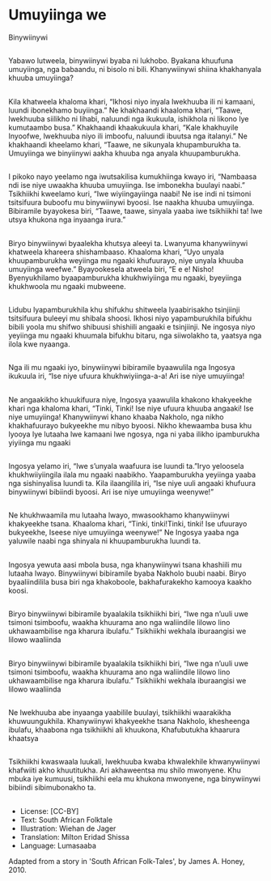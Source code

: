 # Umuyiinga we
Binywiinywi

##
Yabawo lutweela, binywiinywi
byaba ni lukhobo. Byakana
khuufuna umuyiinga, nga
babaandu, ni bisolo ni bili.
Khanywiinywi shiina
khakhanyala khuuba
umuyiinga?


##
Kila khatweela khaloma khari,
“Ikhosi niyo inyala lwekhuuba ili
ni kamaani, luundi ibonekhamo
buyiinga.”
Ne khakhaandi khaaloma khari,
“Taawe, lwekhuuba siilikho ni
lihabi, naluundi nga ikukuula,
ishikhola ni likono lye
kumutaambo busa.”
Khakhaandi khaakukuula khari,
“Kale khakhuyile Inyoofwe,
lwekhuuba niyo ili imboofu,
naluundi ibuutsa nga italanyi.”
Ne khakhaandi kheelamo khari,
“Taawe, ne sikunyala
khupamburukha ta. Umuyiinga
we binyiinywi aakha khuuba
nga anyala khuupamburukha.

##
I pikoko nayo yeelamo nga
iwutsakilisa kumukhiinga kwayo
iri, “Nambaasa ndi ise niye
uwaakha khuuba umuyiinga. Ise
imbonekha buulayi naabi.”
Tsikhiikhi kweelamo kuri, “Iwe
wiyiingayiinga naabi! Ne ise indi
ni tsimoni tsitsifuura buboofu
mu binywiinywi byoosi. Ise
naakha khuuba umuyiinga.
Bibiramile byayokesa biri,
“Taawe, taawe, sinyala yaaba
iwe tsikhiikhi ta! Iwe utsya
khukona nga inyaanga irura.”


##
Biryo binywiinywi byaalekha
khutsya aleeyi ta.
Lwanyuma khanywiinywi
khatweela khareera
shishambaaso. Khaaloma khari,
“Uyo unyala khuupamburukha
weyiinga mu ngaaki
khufuurayo, niye unyala khuuba
umuyiinga weefwe.”
Byayookesela atweela biri, “E e
e! Nisho! Byenyukhilamo
byaapamburukha
khukhwiyiinga mu ngaaki,
byeyiinga khukhwoola mu
ngaaki mubweene.

##
Lidubu lyapamburukhila khu
shifukhu shitweela
lyaabirisakho tsinjiinji tsitsifuura
buleeyi mu shibala shoosi.
Ikhosi niyo yapamburukhila
bifukhu bibili yoola mu shifwo
shibuusi shishiili angaaki e
tsinjiinji.
Ne ingosya niyo yeyiinga mu
ngaaki khuumala bifukhu
bitaru, nga siiwolakho ta,
yaatsya nga ilola kwe nyaanga.


##
Nga ili mu ngaaki iyo,
binywiinywi bibiramile
byaawulila nga Ingosya ikukuula
iri, “Ise niye ufuura
khukhwiyiinga-a-a! Ari ise niye
umuyiinga!


##
Ne angaakikho khuukifuura
niye, Ingosya yaawulila khakono
khakyeekhe khari nga khaloma
khari, “Tinki, Tinki! Ise niye
ufuura khuuba angaaki! Ise niye
umuyiinga!
Khanywiinywi khano khaaba
Nakholo, nga nikho
khakhafuurayo bukyeekhe mu
nibyo byoosi.
Nikho khewaamba busa khu
lyooya lye lutaaha lwe kamaani
lwe ngosya, nga ni yaba ilikho
ipamburukha yiyiinga mu
ngaaki

##
Ingosya yelamo iri, “Iwe
s’unyala waafuura ise luundi
ta.”Iryo yeloosela
khukhwiiyiingila ilala mu ngaaki
naabikho.
Yaapamburukha yeyiinga yaaba
nga sishinyalisa luundi ta.
Kila ilaangilila iri, “Ise niye uuli
angaaki khufuura binywiinywi
bibiindi byoosi. Ari ise niye
umuyiinga weenywe!”


##
Ne khukhwaamila mu lutaaha
lwayo, mwasookhamo
khanywiinywi khakyeekhe
tsana. Khaaloma khari, “Tinki,
tinki!Tinki, tinki! Ise ufuurayo
bukyeekhe, Iseese niye
umuyiinga weenywe!”
Ne Ingosya yaaba nga yaluwile
naabi nga shinyala ni
khuupamburukha luundi ta.


##
Ingosya yewuta aasi mbola
busa, nga khanywiinywi tsana
khashiili mu lutaaha lwayo.
Binywiinywi bibiramile byaba
Nakholo buubi naabi.
Biryo byaaliindilila busa biri nga
khakoboole, bakhafurakekho
kamooya kaakho koosi.


##
Biryo binywiinywi bibiramile
byaalakila tsikhiikhi biri, “Iwe
nga n’uuli uwe tsimoni
tsimboofu, waakha khuurama
ano nga waliindile lilowo lino
ukhawaambilise nga kharura
ibulafu.”
Tsikhiikhi wekhala iburaangisi
we lilowo waaliinda


##
Biryo binywiinywi bibiramile
byaalakila tsikhiikhi biri, “Iwe
nga n’uuli uwe tsimoni
tsimboofu, waakha khuurama
ano nga waliindile lilowo lino
ukhawaambilise nga kharura
ibulafu.”
Tsikhiikhi wekhala iburaangisi
we lilowo waaliinda


##
Ne lwekhuuba abe inyaanga
yaabilile buulayi, tsikhiikhi
waarakikha khuwuungukhila.
Khanywiinywi khakyeekhe tsana
Nakholo, khesheenga ibulafu,
khaabona nga tsikhiikhi ali
khuukona, Khafubutukha
khaarura khaatsya


##
Tsikhiikhi kwaswaala luukali,
lwekhuuba kwaba khwalekhile
khwanywiinywi khafwiiti akho
khuutitukha.
Ari akhaweentsa mu shilo
mwonyene.
Khu mbuka iye kumuusi,
tsikhiikhi eela mu khukona
mwonyene, nga binywiinywi
bibiindi sibimubonakho ta.


##
* License: [CC-BY]
* Text: South African Folktale
* Illustration: Wiehan de Jager
* Translation: Milton Eridad Shissa
* Language: Lumasaaba

Adapted from a story in 'South
African Folk-Tales', by James A.
Honey, 2010.
